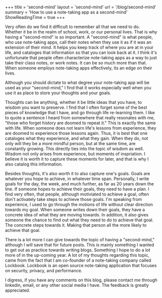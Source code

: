 +++
title = 'second-mind'
layout = 'second-mind'
url = '/blog/second-mind'
summary = 'How to use a note-taking app as a second-mind'
ShowReadingTime = true
+++

Very often do we find it difficult to remember all that we need to do. Whether it be in the realm of school, work, or our personal lives. That is why having a "second-mind" is so important. A "second-mind" is what people, who use note-taking apps, call their notes when they use it as if it was an extension of their mind. It helps you keep track of where you are at in your life, and cataloges that information so that you can look back at it. I think it's unfortunate that people often characterize note-taking apps as a way to just take their class notes, or work notes. It can be so much more than that. When someone employs note-taking apps effectively, its an edge on their lives.

Although you should dictate to what degree your note-taking app will be used as your "second-mind," I find that it works especially well when you use it as place to store your thoughts and your goals. 

Thoughts can be anything, whether it be little ideas that you have, to wisdom you want to preserve. I find that I often forget some of the best pieces of knowledge that I have, and go through life re-learning them. I like to quote a sentence I heard from somewhere that really resonates with me, "those who forget history are doomed to repeat it." This is exactly the same with life. When someone does not learn life's lessons from experience, they are doomed to experience those lessons again. Thus, it is best that one cataloges what they experience, and what they gain. When they do, not only will they be a more mindful person, but at the same time, are constantly growing. This directly ties into the topic of wisdom as well. Wisdom not only arises from experience, but moments of inspriation. I believe it is worth it to capture these moments for later, and that is why I also catalog this information.

Besides thoughts, it's also worth it to also capture one's goals. Goals are whatever you hope to achieve, in whatever time span. Personally, I write goals for the day, the week, and much further, as far as 20 years down the line. If someone hopes to achieve their goals, they need to have a plan. I find very often, that people, although motiviated to achieve a goal, often don't activately take steps to achieve those goals. I'm speaking from experience, I used to go through the motions of life without clear direction towards my goal. When someone writes down their goals, they have a concrete idea of what they are moving towards. In addition, it also gives someone the chance to find out what they need to do to achieve that goal. The concrete steps towards it. Making that person all the more likely to achieve that goal.

There is a lot more I can give towards the topic of having a "second-mind," although I will save that for future posts. This is mainly something I wanted to get out as practice towards writing blogs. Something I hope to do a lot more of in the up-coming year. A lot of my thoughts regarding this topic, came from the fact that I am co-founder of a note-taking company called Lockbook. Lockbook is an open source note-taking application that focuses on security, privacy, and performance.

I digress, if you have any comments on this blog, please contact me through linkedin, email, or any other social media I have. The feedback is greatly appreciated.